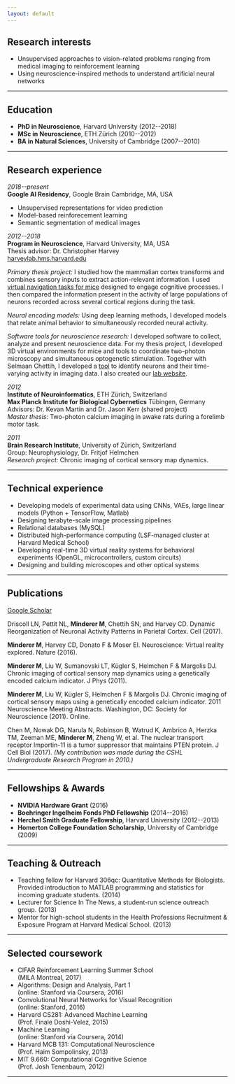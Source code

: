 ```yaml
---
layout: default
---
```


## Research interests

*   Unsupervised approaches to vision-related problems ranging from medical imaging to reinforcement learning
*   Using neuroscience-inspired methods to understand artificial neural networks

* * *

## Education
*   **PhD in Neuroscience**, Harvard University (2012--2018)<br>
*   **MSc in Neuroscience**, ETH Zürich (2010--2012)<br>
*   **BA in Natural Sciences**, University of Cambridge (2007--2010)<br>

* * *

## Research experience

_2018--present_<br>
**Google AI Residency**, Google Brain Cambridge, MA, USA<br>
* Unsupervised representations for video prediction
* Model-based reinforecement learning
* Semantic segmentation of medical images

_2012--2018_<br>
**Program in Neuroscience**, Harvard University, MA, USA<br>
Thesis advisor: Dr. Christopher Harvey<br>
<a href="http://harveylab.hms.harvard.edu/" target="_blank">harveylab.hms.harvard.edu</a>

_Primary thesis project:_ I studied how the mammalian cortex transforms and combines sensory inputs to extract action-relevant information. I used <a href="http://harveylab.hms.harvard.edu/pdf/minderer2016.pdf" target="_blank">virtual navigation tasks for mice</a> designed to engage cognitive processes. I then compared the information present in the activity of large populations of neurons recorded across several cortical regions during the task.

_Neural encoding models:_ Using deep learning methods, I developed models that relate animal behavior to simultaneously recorded neural activity.

_Software tools for neuroscience research:_ I developed software to collect, analyze and present neuroscience data. For my thesis project, I developed 3D virtual environments for mice and tools to coordinate two-photon microscopy and simultaneous optogenetic stimulation. Together with Selmaan Chettih, I developed a <a href="https://github.com/HarveyLab/Acquisition2P_class" target="_blank">tool</a> to identify neurons and their time-varying activity in imaging data. I also created our <a href="http://harveylab.hms.harvard.edu/" target="_blank">lab website</a>.

_2012_<br>
**Institute of Neuroinformatics**, ETH Zürich, Switzerland<br>
**Max Planck Institute for Biological Cybernetics** Tübingen, Germany<br>
Advisors: Dr. Kevan Martin and Dr. Jason Kerr (shared project)<br>
_Master thesis:_ Two-photon calcium imaging in awake rats during a forelimb motor task.

_2011_<br>
**Brain Research Institute**, University of Zürich, Switzerland<br>
Group: Neurophysiology, Dr. Fritjof Helmchen<br>
_Research project:_ Chronic imaging of cortical sensory map dynamics.

* * *

## Technical experience
*	Developing models of experimental data using CNNs, VAEs, large linear models (Python + TensorFlow, Matlab)
* 	Designing terabyte-scale image processing pipelines
*	Relational databases (MySQL)
*	Distributed high-performance computing (LSF-managed cluster at Harvard Medical School)
*	Developing real-time 3D virtual reality systems for behavioral experiments (OpenGL, microcontrollers, custom circuits)
*	Designing and building microscopes and other optical systems

* * *

## Publications

<a href="https://scholar.google.com/citations?user=57BFBY0AAAAJ" target="_blank">Google Scholar</a>

Driscoll LN, Pettit NL, **Minderer M**, Chettih SN, and Harvey CD. Dynamic Reorganization of Neuronal Activity Patterns in Parietal Cortex. Cell (2017).

**Minderer M**, Harvey CD, Donato F & Moser EI. Neuroscience: Virtual reality explored. Nature (2016).

**Minderer M**, Liu W, Sumanovski LT, Kügler S, Helmchen F & Margolis DJ. Chronic imaging of cortical sensory map dynamics using a genetically encoded calcium indicator. J Phys (2011).

**Minderer M**, Liu W, Kügler S, Helmchen F & Margolis DJ. Chronic imaging of cortical sensory maps using a genetically encoded calcium indicator. 2011 Neuroscience Meeting Abstracts. Washington, DC: Society for Neuroscience (2011). Online.

Chen M, Nowak DG, Narula N, Robinson B, Watrud K, Ambrico A, Herzka TM, Zeeman ME, **Minderer M**, Zheng W, et al. The nuclear transport receptor Importin-11 is a tumor suppressor that maintains PTEN protein. J Cell Biol (2017). _(My contribution was made during the CSHL Undergraduate Research Program in 2010.)_

* * *

## Fellowships & Awards
*   **NVIDIA Hardware Grant** (2016)<br>
*   **Boehringer Ingelheim Fonds PhD Fellowship** (2014--2016)<br>
*   **Herchel Smith Graduate Fellowship**, Harvard University (2012--2013)<br>
*   **Homerton College Foundation Scholarship**, University of Cambridge (2009)

* * *

## Teaching & Outreach

*   Teaching fellow for Harvard 306qc: Quantitative Methods for Biologists. Provided introduction to MATLAB programming and statistics for incoming graduate students. (2014)
*   Lecturer for Science In The News, a student-run science outreach group. (2013)
*   Mentor for high-school students in the Health Professions Recruitment & Exposure Program at Harvard Medical School. (2013)

* * *

## Selected coursework

* 	CIFAR Reinforcement Learning Summer School<br>(MILA Montreal, 2017)
*   Algorithms: Design and Analysis, Part 1<br>(online: Stanford via Coursera, 2016)
*   Convolutional Neural Networks for Visual Recognition<br>(online: Stanford, 2016)
*   Harvard CS281: Advanced Machine Learning<br>(Prof. Finale Doshi-Velez, 2015)
*   Machine Learning<br>(online: Stanford via Coursera, 2014)
*   Harvard MCB 131: Computational Neuroscience<br>(Prof. Haim Sompolinsky, 2013)
*   MIT 9.660: Computational Cognitive Science<br>(Prof. Josh Tenenbaum, 2012)

* * *
